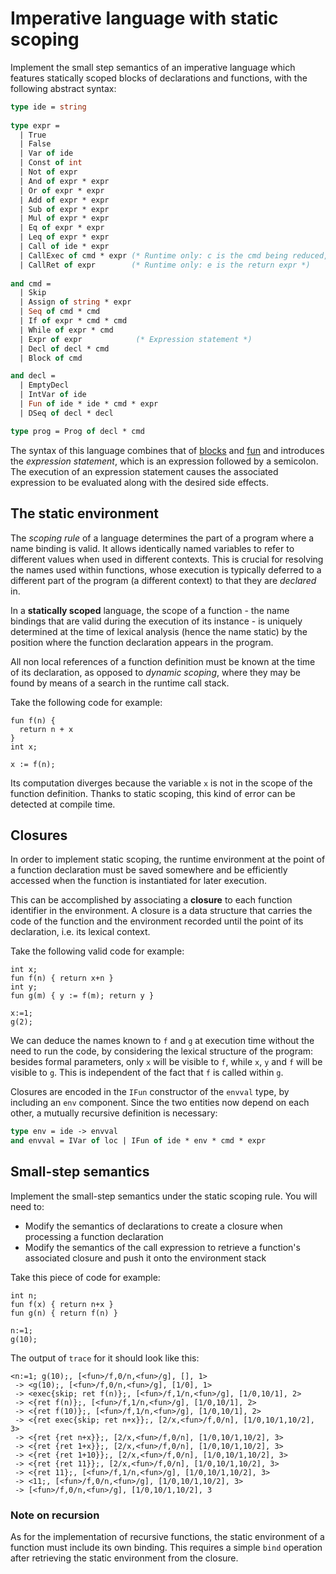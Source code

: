 # Imperative language with static scoping

Implement the small step semantics of an imperative language which features statically scoped blocks of declarations and functions, with the following abstract syntax:

```ocaml
type ide = string
  
type expr =
  | True
  | False
  | Var of ide
  | Const of int
  | Not of expr
  | And of expr * expr
  | Or of expr * expr
  | Add of expr * expr
  | Sub of expr * expr
  | Mul of expr * expr
  | Eq of expr * expr
  | Leq of expr * expr
  | Call of ide * expr     
  | CallExec of cmd * expr (* Runtime only: c is the cmd being reduced, e is the return expr *)
  | CallRet of expr        (* Runtime only: e is the return expr *)
              
and cmd =
  | Skip
  | Assign of string * expr
  | Seq of cmd * cmd
  | If of expr * cmd * cmd
  | While of expr * cmd
  | Expr of expr            (* Expression statement *)
  | Decl of decl * cmd
  | Block of cmd

and decl =
  | EmptyDecl
  | IntVar of ide 
  | Fun of ide * ide * cmd * expr
  | DSeq of decl * decl

type prog = Prog of decl * cmd

```

The syntax of this language combines that of [blocks](../blocks/lib_bart/parser.mly) and [fun](../fun/lib_bart/parser.mly) and introduces the *expression statement*, which is an expression followed by a semicolon. The execution of an expression statement causes the associated expression to be evaluated along with the desired side effects.

## The static environment

The *scoping rule* of a language determines the part of a program where a name binding is valid. It allows identically named variables to refer to different values when used in different contexts. This is crucial for resolving the names used within functions, whose execution is typically deferred to a different part of the program (a different context) to that they are *declared* in.

In a **statically scoped** language, the scope of a function - the name bindings that are valid during the execution of its instance - is uniquely determined at the time of lexical analysis (hence the name static) by the position where the function declaration appears in the program.

All non local references of a function definition must be known at the time of its declaration, as opposed to *dynamic scoping*, where they may be found by means of a search in the runtime call stack. 

Take the following code for example:
```
fun f(n) { 
  return n + x
}
int x;

x := f(n);
```
Its computation diverges because the variable `x` is not in the scope of the function definition. Thanks to static scoping, this kind of error can be detected at compile time.

## Closures

In order to implement static scoping, the runtime environment at the point of a function declaration must be saved somewhere and be efficiently accessed when the function is instantiated for later execution.

This can be accomplished by associating a **closure** to each function identifier in the environment. A closure is a data structure that carries the code of the function and the environment recorded until the point of its declaration, i.e. its lexical context. 
 
Take the following valid code for example:
```
int x;
fun f(n) { return x+n }
int y;
fun g(m) { y := f(m); return y }

x:=1;
g(2);
```
We can deduce the names known to `f` and `g` at execution time without the need to run the code, by considering the lexical structure of the program: besides formal parameters, only `x` will be visible to `f`, while `x`, `y` and `f` will be visible to `g`. This is independent of the fact that `f` is called within `g`. 

Closures are encoded in the ```IFun``` constructor of the ```envval``` type, by including an ```env``` component. Since the two entities now depend on each other, a mutually recursive definition is necessary:
```ocaml
type env = ide -> envval
and envval = IVar of loc | IFun of ide * env * cmd * expr
```

## Small-step semantics

Implement the small-step semantics under the static scoping rule. You will need to:
* Modify the semantics of declarations to create a closure when processing a function declaration
* Modify the semantics of the call expression to retrieve a function's associated closure and push it onto the environment stack

Take this piece of code for example:
```
int n;
fun f(x) { return n+x }
fun g(n) { return f(n) }

n:=1;
g(10);
```
The output of ```trace``` for it should look like this:
```
<n:=1; g(10);, [<fun>/f,0/n,<fun>/g], [], 1>
 -> <g(10);, [<fun>/f,0/n,<fun>/g], [1/0], 1>
 -> <exec{skip; ret f(n)};, [<fun>/f,1/n,<fun>/g], [1/0,10/1], 2>
 -> <{ret f(n)};, [<fun>/f,1/n,<fun>/g], [1/0,10/1], 2>
 -> <{ret f(10)};, [<fun>/f,1/n,<fun>/g], [1/0,10/1], 2>
 -> <{ret exec{skip; ret n+x}};, [2/x,<fun>/f,0/n], [1/0,10/1,10/2], 3>
 -> <{ret {ret n+x}};, [2/x,<fun>/f,0/n], [1/0,10/1,10/2], 3>
 -> <{ret {ret 1+x}};, [2/x,<fun>/f,0/n], [1/0,10/1,10/2], 3>
 -> <{ret {ret 1+10}};, [2/x,<fun>/f,0/n], [1/0,10/1,10/2], 3>
 -> <{ret {ret 11}};, [2/x,<fun>/f,0/n], [1/0,10/1,10/2], 3>
 -> <{ret 11};, [<fun>/f,1/n,<fun>/g], [1/0,10/1,10/2], 3>
 -> <11;, [<fun>/f,0/n,<fun>/g], [1/0,10/1,10/2], 3>
 -> [<fun>/f,0/n,<fun>/g], [1/0,10/1,10/2], 3
```

### Note on recursion

As for the implementation of recursive functions, the static environment of a function must include its own binding. This requires a simple ```bind``` operation after retrieving the static environment from the closure.
